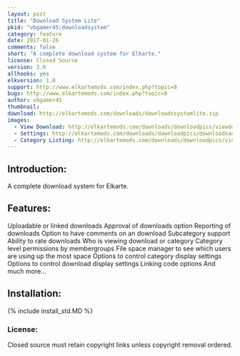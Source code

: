 ```yaml
---
layout: post
title: "Download System Lite"
pkid: "vbgamer45:downloadsystem"
category: feature
date: 2017-01-26
comments: false
short: "A complete download system for Elkarte."
license: Closed Source
version: 3.0
allhooks: yes
elkversion: 1.0
support: http://www.elkartemods.com/index.php?topic=8
bugs: http://www.elkartemods.com/index.php?topic=8
author: vbgamer45
thumbnail:
download: http://elkartemods.com/downloads/downloadssystemlite.zip
images:
  - View Download: http://elkartemods.com/downloads/downloadpics/viewdownload.JPG
  - Settings: http://elkartemods.com/downloads/downloadpics/downloadsadminarea.JPG
  - Category Listing: http://elkartemods.com/downloads/downloadpics/viewdownload.JPG
---
```


## Introduction:
A complete download system for Elkarte.

## Features:
Uploadable or linked downloads
Approval of downloads option
Reporting of downloads
Option to have comments on an download
Subcategory support
Ability to rate downloads
Who is viewing download or category
Category level permissions by membergroups
File space manager to see which users are using up the most space
Options to control category display settings
Options to control download display settings
Linking code options
And much more...

## Installation:
{% include install_std.MD %}

### License:
Closed source must retain copyright links unless copyright removal ordered.
